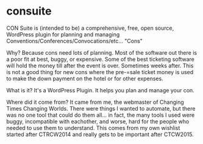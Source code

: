 # consuite
CON Suite is (intended to be) a comprehensive, free, open source, WordPress plugin for planning and managing Conventions/Conferences/Convocations/etc... "Cons"

Why? Because cons need lots of planning.  Most of the software out there is a poor fit at best, buggy, or expensive.  Some of the best ticketing software will hold the money till after the event is over.  Sometimes weeks after.  This is not a good thing for new cons where the pre-=sale ticket money is used to make the down payment on the hotel or for other expenses.

What is it? It's a WordPress Plugin.  It helps you plan and manage your con.

Where did it come from? It came from me, the webmaster of Changing Times Changing Worlds.  There were things I wanted to automate, but there was no one tool that could do them all... in fact, the many tools I used were buggy, incompatible with eachother, and worse, hard for the people who needed to use them to understand.  This comes from my own wishlist started after CTRCW2014 and really gets to be important after CTCW2015.
